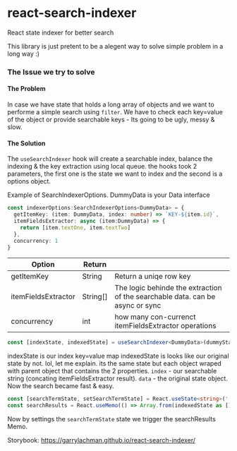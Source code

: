 # react-search-indexer
React state indexer for better search

This library is just pretent to be a alegent way to solve simple problem in a long way :)

### The Issue we try to solve
#### The Problem
In case we have state that holds a long array of objects and we want to performe a simple search using `filter`. 
We have to check each key=value of the object or provide searchable keys - Its going to be ugly, messy & slow.

#### The Solution
The `useSearchIndexer` hook will create a searchable index, balance the indexing & the key extraction using local queue.
the hooks took 2 parameters, the first one is the state we want to index and the second is a options object.

Example of SearchIndexerOptions. DummyData is your Data interface
```ts
const indexerOptions:SearchIndexerOptions<DummyData> = {
  getItemKey: (item: DummyData, index: number) => `KEY-${item.id}`,
  itemFieldsExtractor: async (item:DummyData) => { 
    return [item.textOne, item.textTwo]
  },
  concurrency: 1
}
```
| Option  | Return | |
| ------------- | ------------- | ------------- |
| getItemKey  | String |  Return a uniqe row key  |
| itemFieldsExtractor | String[]  | The logic behinde the extraction of the searchable data. can be async or sync  |
| concurrency | int | how many con-currenct itemFieldsExtractor operations |

```ts
const [indexState, indexedState] = useSearchIndexer<DummyData>(dummyState, indexerOptions)
```
indexState is our index key=value map
indexedState is looks like our original state by not. lol, let me explain. its the same state but each object wraped with parent object that contains the 2 properties. `index` - our searchable string (concating itemFieldsExtractor result). `data` - the original state object.
Now the search became fast & easy.

```ts
const [searchTermState, setSearchTermState] = React.useState<string>('');
const searchResults = React.useMemo(() => Array.from(indexedState as []).filter((record:IndexState<DummyData>) => record.index.indexOf(searchTermState) > -1), [indexedState, searchTermState])
```

Now by settings the `searchTermState` state we trigger the searchResults Memo.

Storybook: https://garrylachman.github.io/react-search-indexer/
